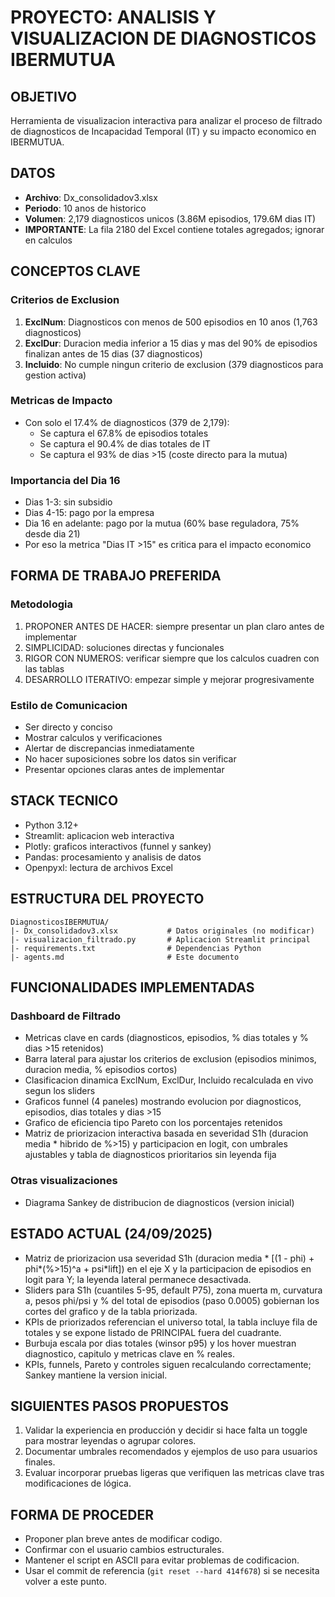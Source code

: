# PROYECTO: ANALISIS Y VISUALIZACION DE DIAGNOSTICOS IBERMUTUA

## OBJETIVO
Herramienta de visualizacion interactiva para analizar el proceso de filtrado de diagnosticos de Incapacidad Temporal (IT) y su impacto economico en IBERMUTUA.

## DATOS
- **Archivo**: Dx_consolidadov3.xlsx
- **Periodo**: 10 anos de historico
- **Volumen**: 2,179 diagnosticos unicos (3.86M episodios, 179.6M dias IT)
- **IMPORTANTE**: La fila 2180 del Excel contiene totales agregados; ignorar en calculos

## CONCEPTOS CLAVE

### Criterios de Exclusion
1. **ExclNum**: Diagnosticos con menos de 500 episodios en 10 anos (1,763 diagnosticos)
2. **ExclDur**: Duracion media inferior a 15 dias y mas del 90% de episodios finalizan antes de 15 dias (37 diagnosticos)
3. **Incluido**: No cumple ningun criterio de exclusion (379 diagnosticos para gestion activa)

### Metricas de Impacto
- Con solo el 17.4% de diagnosticos (379 de 2,179):
  - Se captura el 67.8% de episodios totales
  - Se captura el 90.4% de dias totales de IT
  - Se captura el 93% de dias >15 (coste directo para la mutua)

### Importancia del Dia 16
- Dias 1-3: sin subsidio
- Dias 4-15: pago por la empresa
- Dia 16 en adelante: pago por la mutua (60% base reguladora, 75% desde dia 21)
- Por eso la metrica "Dias IT >15" es critica para el impacto economico

## FORMA DE TRABAJO PREFERIDA

### Metodologia
1. PROPONER ANTES DE HACER: siempre presentar un plan claro antes de implementar
2. SIMPLICIDAD: soluciones directas y funcionales
3. RIGOR CON NUMEROS: verificar siempre que los calculos cuadren con las tablas
4. DESARROLLO ITERATIVO: empezar simple y mejorar progresivamente

### Estilo de Comunicacion
- Ser directo y conciso
- Mostrar calculos y verificaciones
- Alertar de discrepancias inmediatamente
- No hacer suposiciones sobre los datos sin verificar
- Presentar opciones claras antes de implementar

## STACK TECNICO
- Python 3.12+
- Streamlit: aplicacion web interactiva
- Plotly: graficos interactivos (funnel y sankey)
- Pandas: procesamiento y analisis de datos
- Openpyxl: lectura de archivos Excel

## ESTRUCTURA DEL PROYECTO
```
DiagnosticosIBERMUTUA/
|- Dx_consolidadov3.xlsx           # Datos originales (no modificar)
|- visualizacion_filtrado.py       # Aplicacion Streamlit principal
|- requirements.txt                # Dependencias Python
|- agents.md                       # Este documento
```

## FUNCIONALIDADES IMPLEMENTADAS

### Dashboard de Filtrado
- Metricas clave en cards (diagnosticos, episodios, % dias totales y % dias >15 retenidos)
- Barra lateral para ajustar los criterios de exclusion (episodios minimos, duracion media, % episodios cortos)
- Clasificacion dinamica ExclNum, ExclDur, Incluido recalculada en vivo segun los sliders
- Graficos funnel (4 paneles) mostrando evolucion por diagnosticos, episodios, dias totales y dias >15
- Grafico de eficiencia tipo Pareto con los porcentajes retenidos
- Matriz de priorizacion interactiva basada en severidad S1h (duracion media * hibrido de %>15) y participacion en logit, con umbrales ajustables y tabla de diagnosticos prioritarios sin leyenda fija

### Otras visualizaciones
- Diagrama Sankey de distribucion de diagnosticos (version inicial)

## ESTADO ACTUAL (24/09/2025)
- Matriz de priorizacion usa severidad S1h (duracion media * [(1 - phi) + phi*(%>15)^a + psi*lift]) en el eje X y la participacion de episodios en logit para Y; la leyenda lateral permanece desactivada.
- Sliders para S1h (cuantiles 5-95, default P75), zona muerta m, curvatura a, pesos phi/psi y % del total de episodios (paso 0.0005) gobiernan los cortes del grafico y de la tabla priorizada.
- KPIs de priorizados referencian el universo total, la tabla incluye fila de totales y se expone listado de PRINCIPAL fuera del cuadrante.
- Burbuja escala por dias totales (winsor p95) y los hover muestran diagnostico, capitulo y metricas clave en % reales.
- KPIs, funnels, Pareto y controles siguen recalculando correctamente; Sankey mantiene la version inicial.

## SIGUIENTES PASOS PROPUESTOS
1. Validar la experiencia en producción y decidir si hace falta un toggle para mostrar leyendas o agrupar colores.
2. Documentar umbrales recomendados y ejemplos de uso para usuarios finales.
3. Evaluar incorporar pruebas ligeras que verifiquen las metricas clave tras modificaciones de lógica.

## FORMA DE PROCEDER
- Proponer plan breve antes de modificar codigo.
- Confirmar con el usuario cambios estructurales.
- Mantener el script en ASCII para evitar problemas de codificacion.
- Usar el commit de referencia (`git reset --hard 414f678`) si se necesita volver a este punto.
